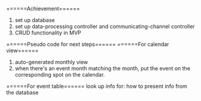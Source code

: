 ======Achievement======
1. set up database
2. set up data-processing controller and communicating-channel controller
3. CRUD functionality in MVP

======Pseudo code for next steps======
======For calendar view======
1. auto-generated monthly view
2. when there's an event month matching the month, put the event on the corresponding spot on the calendar.

======For event table======
look up info for: how to present info from the database
